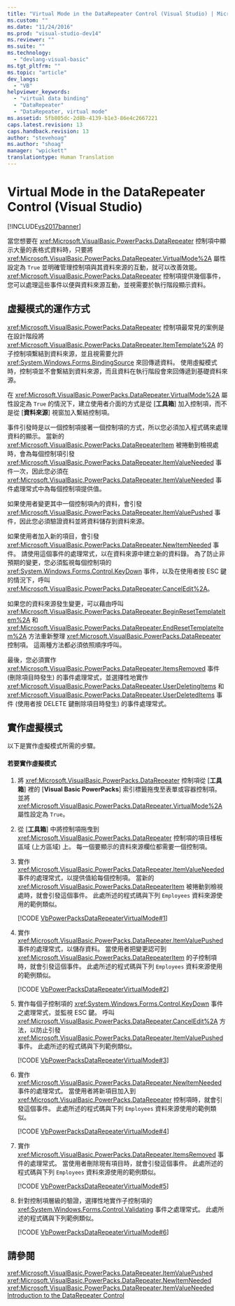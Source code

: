 ```yaml
---
title: "Virtual Mode in the DataRepeater Control (Visual Studio) | Microsoft Docs"
ms.custom: ""
ms.date: "11/24/2016"
ms.prod: "visual-studio-dev14"
ms.reviewer: ""
ms.suite: ""
ms.technology: 
  - "devlang-visual-basic"
ms.tgt_pltfrm: ""
ms.topic: "article"
dev_langs: 
  - "VB"
helpviewer_keywords: 
  - "virtual data binding"
  - "DataRepeater"
  - "DataRepeater, virtual mode"
ms.assetid: 5fb805dc-2d8b-4139-b1e3-86e4c2667221
caps.latest.revision: 13
caps.handback.revision: 13
author: "stevehoag"
ms.author: "shoag"
manager: "wpickett"
translationtype: Human Translation
---
```

# Virtual Mode in the DataRepeater Control (Visual Studio)
[!INCLUDE[vs2017banner](../../../csharp/includes/vs2017banner.md)]

當您想要在 <xref:Microsoft.VisualBasic.PowerPacks.DataRepeater> 控制項中顯示大量的表格式資料時，只要將 <xref:Microsoft.VisualBasic.PowerPacks.DataRepeater.VirtualMode%2A> 屬性設定為 `True` 並明確管理控制項與其資料來源的互動，就可以改善效能。  <xref:Microsoft.VisualBasic.PowerPacks.DataRepeater> 控制項提供幾個事件，您可以處理這些事件以便與資料來源互動，並視需要於執行階段顯示資料。  
  
## 虛擬模式的運作方式  
 <xref:Microsoft.VisualBasic.PowerPacks.DataRepeater> 控制項最常見的案例是在設計階段將 <xref:Microsoft.VisualBasic.PowerPacks.DataRepeater.ItemTemplate%2A> 的子控制項繫結到資料來源，並且視需要允許 <xref:System.Windows.Forms.BindingSource> 來回傳遞資料。  使用虛擬模式時，控制項並不會繫結到資料來源，而且資料在執行階段會來回傳遞到基礎資料來源。  
  
 在 <xref:Microsoft.VisualBasic.PowerPacks.DataRepeater.VirtualMode%2A> 屬性設定為 `True` 的情況下，建立使用者介面的方式是從 \[**工具箱**\] 加入控制項，而不是從 \[**資料來源**\] 視窗加入繫結控制項。  
  
 事件引發時是以一個控制項接著一個控制項的方式，所以您必須加入程式碼來處理資料的顯示。  當新的 <xref:Microsoft.VisualBasic.PowerPacks.DataRepeaterItem> 被捲動到檢視處時，會為每個控制項引發 <xref:Microsoft.VisualBasic.PowerPacks.DataRepeater.ItemValueNeeded> 事件一次，因此您必須在 <xref:Microsoft.VisualBasic.PowerPacks.DataRepeater.ItemValueNeeded> 事件處理常式中為每個控制項提供值。  
  
 如果使用者變更其中一個控制項內的資料，會引發 <xref:Microsoft.VisualBasic.PowerPacks.DataRepeater.ItemValuePushed> 事件，因此您必須驗證資料並將資料儲存到資料來源。  
  
 如果使用者加入新的項目，會引發 <xref:Microsoft.VisualBasic.PowerPacks.DataRepeater.NewItemNeeded> 事件。  請使用這個事件的處理常式，以在資料來源中建立新的資料錄。  為了防止非預期的變更，您必須監視每個控制項的 <xref:System.Windows.Forms.Control.KeyDown> 事件，以及在使用者按 ESC 鍵的情況下，呼叫 <xref:Microsoft.VisualBasic.PowerPacks.DataRepeater.CancelEdit%2A>。  
  
 如果您的資料來源發生變更，可以藉由呼叫 <xref:Microsoft.VisualBasic.PowerPacks.DataRepeater.BeginResetTemplateItem%2A> 和 <xref:Microsoft.VisualBasic.PowerPacks.DataRepeater.EndResetTemplateItem%2A> 方法重新整理 <xref:Microsoft.VisualBasic.PowerPacks.DataRepeater> 控制項。  這兩種方法都必須依照順序呼叫。  
  
 最後，您必須實作 <xref:Microsoft.VisualBasic.PowerPacks.DataRepeater.ItemsRemoved> 事件 \(刪除項目時發生\) 的事件處理常式，並選擇性地實作 <xref:Microsoft.VisualBasic.PowerPacks.DataRepeater.UserDeletingItems> 和 <xref:Microsoft.VisualBasic.PowerPacks.DataRepeater.UserDeletedItems> 事件 \(使用者按 DELETE 鍵刪除項目時發生\) 的事件處理常式。  
  
## 實作虛擬模式  
 以下是實作虛擬模式所需的步驟。  
  
#### 若要實作虛擬模式  
  
1.  將 <xref:Microsoft.VisualBasic.PowerPacks.DataRepeater> 控制項從 \[**工具箱**\] 裡的 \[**Visual Basic PowerPacks**\] 索引標籤拖曳至表單或容器控制項。  並將 <xref:Microsoft.VisualBasic.PowerPacks.DataRepeater.VirtualMode%2A> 屬性設定為 `True`。  
  
2.  從 \[**工具箱**\] 中將控制項拖曳到 <xref:Microsoft.VisualBasic.PowerPacks.DataRepeater> 控制項的項目樣板區域 \(上方區域\) 上。  每一個要顯示的資料來源欄位都需要一個控制項。  
  
3.  實作 <xref:Microsoft.VisualBasic.PowerPacks.DataRepeater.ItemValueNeeded> 事件的處理常式，以提供值給每個控制項。  當新的 <xref:Microsoft.VisualBasic.PowerPacks.DataRepeaterItem> 被捲動到檢視處時，就會引發這個事件。  此處所述的程式碼與下列 `Employees` 資料來源使用的範例類似。  
  
     [!CODE [VbPowerPacksDataRepeaterVirtualMode#1](../CodeSnippet/VS_Snippets_VBCSharp/VbPowerPacksDataRepeaterVirtualMode#1)]  
  
4.  實作 <xref:Microsoft.VisualBasic.PowerPacks.DataRepeater.ItemValuePushed> 事件的處理常式，以儲存資料。  當使用者把變更認可到 <xref:Microsoft.VisualBasic.PowerPacks.DataRepeaterItem> 的子控制項時，就會引發這個事件。  此處所述的程式碼與下列 `Employees` 資料來源使用的範例類似。  
  
     [!CODE [VbPowerPacksDataRepeaterVirtualMode#2](../CodeSnippet/VS_Snippets_VBCSharp/VbPowerPacksDataRepeaterVirtualMode#2)]  
  
5.  實作每個子控制項的 <xref:System.Windows.Forms.Control.KeyDown> 事件之處理常式，並監視 ESC 鍵。  呼叫 <xref:Microsoft.VisualBasic.PowerPacks.DataRepeater.CancelEdit%2A> 方法，以防止引發 <xref:Microsoft.VisualBasic.PowerPacks.DataRepeater.ItemValuePushed> 事件。  此處所述的程式碼與下列範例類似。  
  
     [!CODE [VbPowerPacksDataRepeaterVirtualMode#3](../CodeSnippet/VS_Snippets_VBCSharp/VbPowerPacksDataRepeaterVirtualMode#3)]  
  
6.  實作 <xref:Microsoft.VisualBasic.PowerPacks.DataRepeater.NewItemNeeded> 事件的處理常式。  當使用者將新項目加入到 <xref:Microsoft.VisualBasic.PowerPacks.DataRepeater> 控制項時，就會引發這個事件。  此處所述的程式碼與下列 `Employees` 資料來源使用的範例類似。  
  
     [!CODE [VbPowerPacksDataRepeaterVirtualMode#4](../CodeSnippet/VS_Snippets_VBCSharp/VbPowerPacksDataRepeaterVirtualMode#4)]  
  
7.  實作 <xref:Microsoft.VisualBasic.PowerPacks.DataRepeater.ItemsRemoved> 事件的處理常式。  當使用者刪除現有項目時，就會引發這個事件。  此處所述的程式碼與下列 `Employees` 資料來源使用的範例類似。  
  
     [!CODE [VbPowerPacksDataRepeaterVirtualMode#5](../CodeSnippet/VS_Snippets_VBCSharp/VbPowerPacksDataRepeaterVirtualMode#5)]  
  
8.  針對控制項層級的驗證，選擇性地實作子控制項的 <xref:System.Windows.Forms.Control.Validating> 事件之處理常式。  此處所述的程式碼與下列範例類似。  
  
     [!CODE [VbPowerPacksDataRepeaterVirtualMode#6](../CodeSnippet/VS_Snippets_VBCSharp/VbPowerPacksDataRepeaterVirtualMode#6)]  
  
## 請參閱  
 <xref:Microsoft.VisualBasic.PowerPacks.DataRepeater.ItemValuePushed>   
 <xref:Microsoft.VisualBasic.PowerPacks.DataRepeater.NewItemNeeded>   
 <xref:Microsoft.VisualBasic.PowerPacks.DataRepeater.ItemValueNeeded>   
 [Introduction to the DataRepeater Control](../../../visual-basic/developing-apps/windows-forms/introduction-to-the-datarepeater-control-visual-studio.md)